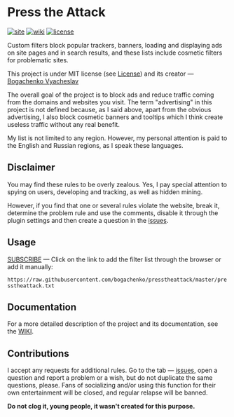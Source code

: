 <!--
This file is part of the Press the Attack project,
Copyright (c) 2018 Bogachenko Vyacheslav

Press the Attack is a free project: you can distribute it and/or modify
it in accordance with the MIT license published by the Massachusetts Institute of Technology.

The Press the Attack project is distributed in the hope that it will be useful,
and is provided "AS IS", WITHOUT ANY WARRANTY, EXPRESSLY EXPRESSED OR IMPLIED.
WE ARE NOT RESPONSIBLE FOR ANY DAMAGES DUE TO THE USE OF THIS PROJECT OR ITS PARTS.
For more information, see the MIT license.

Author: Bogachenko Vyacheslav <https://github.com/bogachenko>
Email: bogachenkove@gmail.com
Github: https://github.com/bogachenko/presstheattack/
Last modified: 24 November 2018
License: MIT <https://github.com/bogachenko/presstheattack/blob/master/LICENSE.md>
Problem reports: https://github.com/bogachenko/presstheattack/issues
Title: README.md
URL: https://raw.githubusercontent.com/bogachenko/presstheattack/master/README.md
Wiki: https://github.com/bogachenko/presstheattack/wiki

Download the entire Press the Attack project at https://github.com/bogachenko/presstheattack/archive/master.zip -->

# Press the Attack
[![site](https://img.shields.io/badge/site-up-%233fb912.svg)](https://bogachenko.github.io/presstheattack/)
[![wiki](https://img.shields.io/badge/wiki-up-%233fb912.svg)](https://github.com/bogachenko/presstheattack/wiki)
[![license](https://img.shields.io/badge/license-MIT-%233fb912.svg)](https://raw.githubusercontent.com/bogachenko/presstheattack/master/LICENSE.md)

Custom filters block popular trackers, banners, loading and displaying ads on site pages and in search results, and these lists include cosmetic filters for problematic sites.

This project is under MIT license (see [License](https://raw.githubusercontent.com/bogachenko/presstheattack/master/LICENSE.md)) and its creator — [Bogachenko Vyacheslav](https://github.com/bogachenko)

The overall goal of the project is to block ads and reduce traffic coming from the domains and websites you visit.
The term "advertising" in this project is not defined because, as I said above, apart from the obvious advertising, I also block cosmetic banners and tooltips which I think create useless traffic without any real benefit.

My list is not limited to any region. However, my personal attention is paid to the English and Russian regions, as I speak these languages.

## Disclaimer

You may find these rules to be overly zealous. Yes, I pay special attention to spying on users, developing and tracking, as well as hidden mining.

However, if you find that one or several rules violate the website, break it, determine the problem rule and use the comments, disable it through the plugin settings and then create a question in the [issues](https://github.com/bogachenko/presstheattack/issues).

## Usage

[SUBSCRIBE](https://subscribe.adblockplus.org/?location=https%3A%2F%2Fraw.githubusercontent.com%2Fbogachenko%2Fpresstheattack%2Fmaster%2Fpresstheattack.txt&title=Press%20the%20Attack) — Click on the link to add the filter list through the browser or add it manually:

`https://raw.githubusercontent.com/bogachenko/presstheattack/master/presstheattack.txt`

## Documentation

For a more detailed description of the project and its documentation, see the [WIKI](https://github.com/bogachenko/presstheattack/wiki).

## Contributions

I accept any requests for additional rules. Go to the tab — [issues](https://github.com/bogachenko/presstheattack/issues), open a question and report a problem or a wish, but do not duplicate the same questions, please.
Fans of socializing and/or using this function for their own entertainment will be closed, and regular relapse will be banned.

**Do not clog it, young people, it wasn't created for this purpose.**
